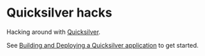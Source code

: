 # Quicksilver hacks

Hacking around with [Quicksilver](https://github.com/ryanisaacg/quicksilver).

See [Building and Deploying a Quicksilver application](https://github.com/ryanisaacg/quicksilver#building-and-deploying-a-quicksilver-application) to get started.
